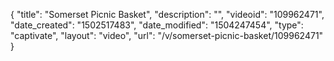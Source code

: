 {
    "title": "Somerset Picnic Basket",
    "description": "",
    "videoid": "109962471",
    "date_created": "1502517483",
    "date_modified": "1504247454",
    "type": "captivate",
    "layout": "video",
    "url": "\/v\/somerset-picnic-basket\/109962471"
}